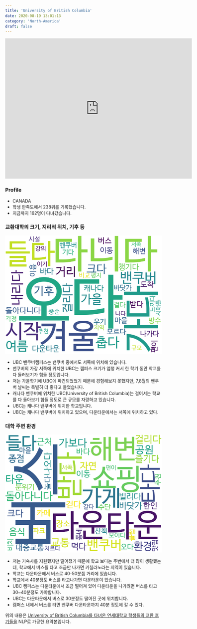 ```yaml
---
title: 'University of British Columbia'
date: 2020-08-19 13:01:13
category: 'North-America'
draft: false
---
```


<iframe
width="600"
height="450"
frameborder="0" style="border:0"
src="https://www.google.com/maps/embed/v1/place?key=AIzaSyC9e1AME-pVmWC4hBpFdu5S4dKzyepa3HQ&q=University+of+British+Columbia&center=49.2606052,-123.24599380000001&zoom=14" allowfullscreen>
</iframe>

### Profile

* CANADA
* 학생 만족도에서 238위를 기록했습니다.
* 지금까지 162명이 다녀갔습니다. 

### 교환대학의 크기, 지리적 위치, 기후 등

![gen_info-WordCloud](../univ_wordclouds_okt/gen_info/CA000012_gen_info_okt.png)

* UBC 밴쿠버캠퍼스는 밴쿠버 중에서도 서쪽에 위치해 있습니다.
* 밴쿠버의 가장 서쪽에 위치한 UBC는 캠퍼스 크기가 엄청 커서 한 학기 동안 학교를 다 둘러보기가 힘들 정도입니다.
* 저는 가을학기에 UBC에 파견되었었기 때문에 경험해보지 못했지만, 7,8월의 밴쿠버 날씨는 특별히 더 좋다고 들었습니다.
* 캐나다 밴쿠버에 위치한 UBC(University of British Columbia)는 걸어서는 학교를 다 돌아보기 힘들 정도로 큰 규모를 자랑하고 있습니다.
* UBC는 캐나다 밴쿠버에 위치한 학교입니다.
* UBC는 캐나다 밴쿠버에 위치하고 있으며, 다운타운에서는 서쪽에 위치하고 있다.


### 대학 주변 환경

![env_info-WordCloud](../univ_wordclouds_okt/env_info/CA000012_env_info_okt.png)

* 저는 기숙사를 지원했지만 떨어졌기 때문에 학교 보다는 주변에서 더 많이 생활했는데, 학교에서 버스를 타고 조금만 나가면 키칠라노라는 지역이 있습니다.
* 학교는 다운타운에서 버스로 40-50분쯤 거리에 있습니다.
* 학교에서 40분정도 버스를 타고나가면 다운타운이 있습니다.
* UBC 캠퍼스는 다운타운에서 조금 떨어져 있어 다운타운을 나가려면 버스를 타고 30~40분정도 가야합니다.
* UBC는 다운타운에서 버스로 30분정도 떨어진 곳에 위치합니다.
* 캠퍼스 내에서 버스를 타면 밴쿠버 다운타운까지 40분 정도에 갈 수 있다.


위의 내용은 [University of British Columbia를 다녀온 연세대학교 학생들의 교환 후기들을](http://oia.yonsei.ac.kr/partner/expReport.asp?ucode=CA000012&bgbn=A) NLP로 가공한 요약본입니다. 
